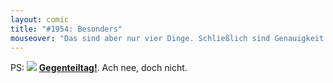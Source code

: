 ```yaml
---
layout: comic
title: "#1954: Besonders"
mouseover: "Das sind aber nur vier Dinge. Schließlich sind Genauigkeit und Präzision so ziemlich dasselbe."
---
```


PS:
<a href="http://www.fonflatter.de/kalender"><img src="http://www.fonflatter.de/bilder/2011.png"></a>
<a  href="http://www.fonflatter.de/kalender"><strong>Gegenteiltag!</strong></a>. Ach nee, doch nicht.
